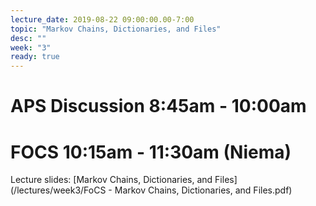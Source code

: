 ```yaml
---
lecture_date: 2019-08-22 09:00:00.00-7:00
topic: "Markov Chains, Dictionaries, and Files"
desc: ""
week: "3"
ready: true
---
```



# APS Discussion 8:45am - 10:00am






# FOCS 10:15am - 11:30am (Niema)

Lecture slides: [Markov Chains, Dictionaries, and Files](/lectures/week3/FoCS - Markov Chains, Dictionaries, and Files.pdf)
